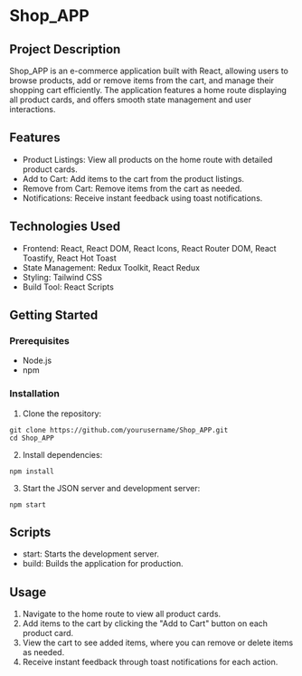 # Shop_APP

## Project Description

Shop_APP is an e-commerce application built with React, allowing users to browse products, add or remove items from the cart, and manage their shopping cart efficiently. 
The application features a home route displaying all product cards, and offers smooth state management and user interactions.

## Features

* Product Listings: View all products on the home route with detailed product cards.
* Add to Cart: Add items to the cart from the product listings.
* Remove from Cart: Remove items from the cart as needed.
* Notifications: Receive instant feedback using toast notifications.

## Technologies Used

* Frontend: React, React DOM, React Icons, React Router DOM, React Toastify, React Hot Toast
* State Management: Redux Toolkit, React Redux
* Styling: Tailwind CSS
* Build Tool: React Scripts

## Getting Started
### Prerequisites

* Node.js
* npm

### Installation

1. Clone the repository:
```
git clone https://github.com/yourusername/Shop_APP.git
cd Shop_APP
```

2. Install dependencies:
```
npm install
```

3. Start the JSON server and development server:
```
npm start
```

## Scripts

* start: Starts the development server.
* build: Builds the application for production.

## Usage

1. Navigate to the home route to view all product cards.
2. Add items to the cart by clicking the "Add to Cart" button on each product card.
3. View the cart to see added items, where you can remove or delete items as needed.
4. Receive instant feedback through toast notifications for each action.
